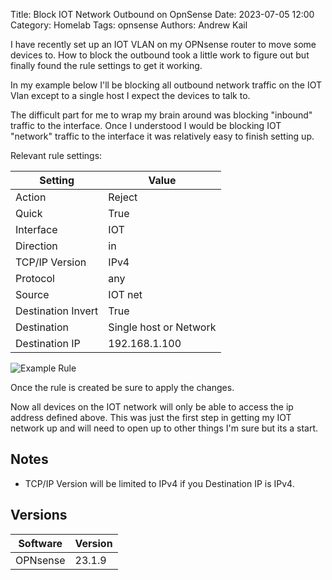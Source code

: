 Title: Block IOT Network Outbound on OpnSense
Date: 2023-07-05 12:00
Category: Homelab
Tags: opnsense
Authors: Andrew Kail

I have recently set up an IOT VLAN on my OPNsense router to move some devices to. How to block
the outbound took a little work to figure out but finally found the rule settings to get it working.

In my example below I'll be blocking all outbound network traffic on the IOT Vlan except to a single
host I expect the devices to talk to.  

The difficult part for me to wrap my brain around was blocking "inbound" traffic to the interface.  Once I understood
I would be blocking IOT "network" traffic to the interface it was relatively easy to finish setting up.

Relevant rule settings:

| Setting | Value |
| --- | --- |
| Action | Reject |
| Quick | True | 
| Interface | IOT | 
| Direction | in | 
| TCP/IP Version| IPv4 | 
| Protocol | any | 
|  Source | IOT net | 
|  Destination Invert | True | 
| Destination | Single host or Network | 
| Destination IP | 192.168.1.100  | 


![Example Rule]({static}/images/2023/opnsense-iot-fw/opnsense-iot-fw-1.png)

Once the rule is created be sure to apply the changes.

Now all devices on the IOT network will only be able to access the ip address defined above.  This was just the first step
in getting my IOT network up and will need to open up to other things I'm sure but its a start.

## Notes

* TCP/IP Version will be limited to IPv4 if you Destination IP is IPv4.

## Versions

| Software | Version |
| --- | --- |
| OPNsense | 23.1.9 |
